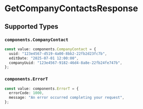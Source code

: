 # GetCompanyContactsResponse


## Supported Types

### `components.CompanyContact`

```typescript
const value: components.CompanyContact = {
  uuid: "123e4567-d519-4a00-8bb2-22fb2d23fc7b",
  editDate: "2025-07-01 12:00:00",
  companyUuid: "123e4567-9182-46d4-8a8e-22fb24fe747b",
};
```

### `components.ErrorT`

```typescript
const value: components.ErrorT = {
  errorCode: 1000,
  message: "An error occurred completing your request",
};
```

